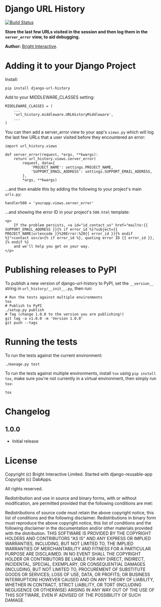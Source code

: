 Django URL History
==================

[![Build Status](https://travis-ci.org/brightinteractive/django-url-history.png)](https://travis-ci.org/brightinteractive/django-url-history)

**Store the last few URLs visited in the session and then log them in the `server_error` view, to aid debugging.**

**Author:** [Bright Interactive][1].


Adding it to your Django Project
================================

Install:

    pip install django-url-history

Add to your MIDDLEWARE_CLASSES setting:

    MIDDLEWARE_CLASSES = (
        ...
        'url_history.middleware.URLHistoryMiddleware',
        ...
    )

You can then add a server_error view to your app's `views.py` which will log the last few URLs that a user visited before they encountered an error:

    import url_history.views
    
    def server_error(request, *args, **kwargs):
        return url_history.views.server_error(
            request, data={
                'PROJECT_NAME': settings.PROJECT_NAME,
                'SUPPORT_EMAIL_ADDRESS': settings.SUPPORT_EMAIL_ADDRESS,
            },
            *args, **kwargs)

...and then enable this by adding the following to your project's main `urls.py`:

    handler500 = 'yourapp.views.server_error'
    
...and showing the error ID in your project's `500.html` template:

    <p>
        If the problem persists, <a id="id_contact_us" href="mailto:{{ SUPPORT_EMAIL_ADDRESS }}{% if error_id %}?subject={{ PROJECT_NAME|urlencode }}%20Error:%20{{ error_id }}{% endif %}">contact us</a>{% if error_id %}, quoting error ID {{ error_id }},{% endif %}
        and we'll help you get on your way.
    </p>


Publishing releases to PyPI
===========================

To publish a new version of django-url-history to PyPI, set the `__version__` 
string in `url_history/__init__.py`, then run:

    # Run the tests against multiple environments
    tox
	# Publish to PyPI
    ./setup.py publish
	# Tag (change 1.0.0 to the version you are publishing!)
	git tag -a v1.0.0 -m 'Version 1.0.0'
	git push --tags


Running the tests
=================

To run the tests against the current environment:

    ./manage.py test

To run the tests against multiple environments, install `tox` using
`pip install tox`, make sure you're not currently in a virtual environment,
then simply run `tox`:

    tox


Changelog
=========

1.0.0
-----

* Initial release


License
=======

Copyright (c) Bright Interactive Limited.
Started with django-reusable-app Copyright (c) DabApps.

All rights reserved.

Redistribution and use in source and binary forms, with or without 
modification, are permitted provided that the following conditions are met:

Redistributions of source code must retain the above copyright notice, this 
list of conditions and the following disclaimer.
Redistributions in binary form must reproduce the above copyright notice, this 
list of conditions and the following disclaimer in the documentation and/or 
other materials provided with the distribution.
THIS SOFTWARE IS PROVIDED BY THE COPYRIGHT HOLDERS AND CONTRIBUTORS "AS IS" AND 
ANY EXPRESS OR IMPLIED WARRANTIES, INCLUDING, BUT NOT LIMITED TO, THE IMPLIED 
WARRANTIES OF MERCHANTABILITY AND FITNESS FOR A PARTICULAR PURPOSE ARE 
DISCLAIMED. IN NO EVENT SHALL THE COPYRIGHT HOLDER OR CONTRIBUTORS BE LIABLE 
FOR ANY DIRECT, INDIRECT, INCIDENTAL, SPECIAL, EXEMPLARY, OR CONSEQUENTIAL 
DAMAGES (INCLUDING, BUT NOT LIMITED TO, PROCUREMENT OF SUBSTITUTE GOODS OR 
SERVICES; LOSS OF USE, DATA, OR PROFITS; OR BUSINESS INTERRUPTION) HOWEVER 
CAUSED AND ON ANY THEORY OF LIABILITY, WHETHER IN CONTRACT, STRICT LIABILITY, 
OR TORT (INCLUDING NEGLIGENCE OR OTHERWISE) ARISING IN ANY WAY OUT OF THE USE 
OF THIS SOFTWARE, EVEN IF ADVISED OF THE POSSIBILITY OF SUCH DAMAGE.

[1]: http://www.bright-interactive.com/
